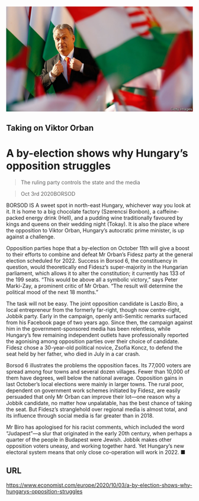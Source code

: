 ![](./images/20201003_EUP506.jpg)

## Taking on Viktor Orban

# A by-election shows why Hungary’s opposition struggles

> The ruling party controls the state and the media

> Oct 3rd 2020BORSOD

BORSOD IS A sweet spot in north-east Hungary, whichever way you look at it. It is home to a big chocolate factory (Szerencsi Bonbon), a caffeine-packed energy drink (Hell), and a pudding wine traditionally favoured by kings and queens on their wedding night (Tokay). It is also the place where the opposition to Viktor Orban, Hungary’s autocratic prime minister, is up against a challenge.

Opposition parties hope that a by-election on October 11th will give a boost to their efforts to combine and defeat Mr Orban’s Fidesz party at the general election scheduled for 2022. Success in Borsod 6, the constituency in question, would theoretically end Fidesz’s super-majority in the Hungarian parliament, which allows it to alter the constitution; it currently has 133 of the 199 seats. “This would be above all a symbolic victory,” says Peter Marki-Zay, a prominent critic of Mr Orban. “The result will determine the political mood of the next 18 months.”

The task will not be easy. The joint opposition candidate is Laszlo Biro, a local entrepreneur from the formerly far-right, though now centre-right, Jobbik party. Early in the campaign, openly anti-Semitic remarks surfaced from his Facebook page of two years ago. Since then, the campaign against him in the government-sponsored media has been relentless, while Hungary’s few remaining independent outlets have professionally reported the agonising among opposition parties over their choice of candidate. Fidesz chose a 30-year-old political novice, Zsofia Koncz, to defend the seat held by her father, who died in July in a car crash.

Borsod 6 illustrates the problems the opposition faces. Its 77,000 voters are spread among four towns and several dozen villages. Fewer than 10,000 of them have degrees, well below the national average. Opposition gains in last October’s local elections were mainly in larger towns. The rural poor, dependent on government work schemes initiated by Fidesz, are easily persuaded that only Mr Orban can improve their lot—one reason why a Jobbik candidate, no matter how unpalatable, has the best chance of taking the seat. But Fidesz’s stranglehold over regional media is almost total, and its influence through social media is far greater than in 2018.

Mr Biro has apologised for his racist comments, which included the word “Judapest”—a slur that originated in the early 20th century, when perhaps a quarter of the people in Budapest were Jewish. Jobbik makes other opposition voters uneasy, and working together hard. Yet Hungary’s new electoral system means that only close co-operation will work in 2022. ■

## URL

https://www.economist.com/europe/2020/10/03/a-by-election-shows-why-hungarys-opposition-struggles
